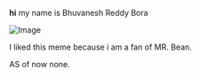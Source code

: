 **hi** my name is Bhuvanesh Reddy Bora

![Image](https://www.homeworkhelpglobal.com/wp-content/uploads/2018/01/The-look.png)

I liked this meme because i am a fan of MR. Bean.

AS of now none.

